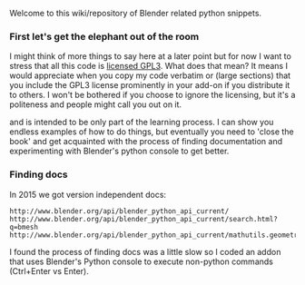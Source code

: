 Welcome to this wiki/repository of Blender related python snippets. 

### First let's get the elephant out of the room

I might think of more things to say here at a later point but for now I want to stress that all this code is [licensed GPL3](). What does that mean? It means I would appreciate when you copy my code verbatim or (large sections) that you include the GPL3 license prominently in your add-on if you distribute it to others. I won't be bothered if you choose to ignore the licensing, but it's a politeness and people might call you out on it.

 and is intended to be only part of the learning process. I can show you endless examples of how to do things, but eventually you need to 'close the book' and get acquainted with the process of finding documentation and experimenting with Blender's python console to get better.

### Finding docs

In 2015 we got version independent docs:

    http://www.blender.org/api/blender_python_api_current/ 
    http://www.blender.org/api/blender_python_api_current/search.html?q=bmesh 
    http://www.blender.org/api/blender_python_api_current/mathutils.geometry.html 

I found the process of finding docs was a little slow so I coded an addon that uses Blender's Python console to execute non-python commands (Ctrl+Enter vs Enter). 